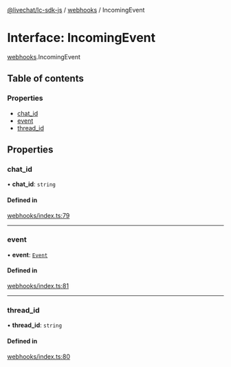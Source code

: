 [@livechat/lc-sdk-js](../README.md) / [webhooks](../modules/webhooks.md) / IncomingEvent

# Interface: IncomingEvent

[webhooks](../modules/webhooks.md).IncomingEvent

## Table of contents

### Properties

- [chat\_id](webhooks.IncomingEvent.md#chat_id)
- [event](webhooks.IncomingEvent.md#event)
- [thread\_id](webhooks.IncomingEvent.md#thread_id)

## Properties

### chat\_id

• **chat\_id**: `string`

#### Defined in

[webhooks/index.ts:79](https://github.com/livechat/lc-sdk-js/blob/5f5afdd/src/webhooks/index.ts#L79)

___

### event

• **event**: [`Event`](../modules/webhooks_structures_events.md#event)

#### Defined in

[webhooks/index.ts:81](https://github.com/livechat/lc-sdk-js/blob/5f5afdd/src/webhooks/index.ts#L81)

___

### thread\_id

• **thread\_id**: `string`

#### Defined in

[webhooks/index.ts:80](https://github.com/livechat/lc-sdk-js/blob/5f5afdd/src/webhooks/index.ts#L80)
